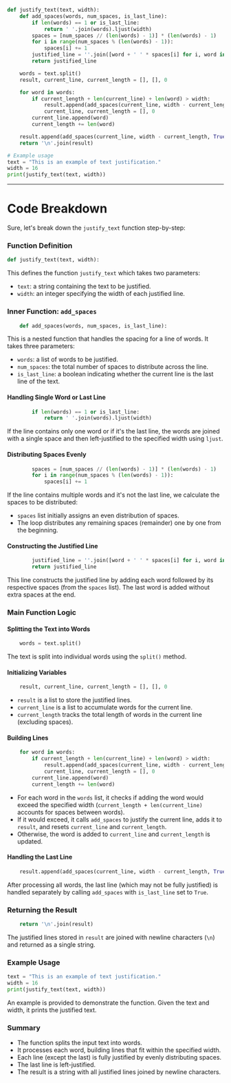 

```python
def justify_text(text, width):
    def add_spaces(words, num_spaces, is_last_line):
        if len(words) == 1 or is_last_line:
            return ' '.join(words).ljust(width)
        spaces = [num_spaces // (len(words) - 1)] * (len(words) - 1)
        for i in range(num_spaces % (len(words) - 1)):
            spaces[i] += 1
        justified_line = ''.join([word + ' ' * spaces[i] for i, word in enumerate(words[:-1])]) + words[-1]
        return justified_line

    words = text.split()
    result, current_line, current_length = [], [], 0

    for word in words:
        if current_length + len(current_line) + len(word) > width:
            result.append(add_spaces(current_line, width - current_length, False))
            current_line, current_length = [], 0
        current_line.append(word)
        current_length += len(word)

    result.append(add_spaces(current_line, width - current_length, True))
    return '\n'.join(result)

# Example usage
text = "This is an example of text justification."
width = 16
print(justify_text(text, width))

```


---

# Code Breakdown
Sure, let's break down the `justify_text` function step-by-step:

### Function Definition

```python
def justify_text(text, width):
```
This defines the function `justify_text` which takes two parameters:
- `text`: a string containing the text to be justified.
- `width`: an integer specifying the width of each justified line.

### Inner Function: `add_spaces`

```python
    def add_spaces(words, num_spaces, is_last_line):
```
This is a nested function that handles the spacing for a line of words. It takes three parameters:
- `words`: a list of words to be justified.
- `num_spaces`: the total number of spaces to distribute across the line.
- `is_last_line`: a boolean indicating whether the current line is the last line of the text.

#### Handling Single Word or Last Line

```python
        if len(words) == 1 or is_last_line:
            return ' '.join(words).ljust(width)
```
If the line contains only one word or if it's the last line, the words are joined with a single space and then left-justified to the specified width using `ljust`.

#### Distributing Spaces Evenly

```python
        spaces = [num_spaces // (len(words) - 1)] * (len(words) - 1)
        for i in range(num_spaces % (len(words) - 1)):
            spaces[i] += 1
```
If the line contains multiple words and it's not the last line, we calculate the spaces to be distributed:
- `spaces` list initially assigns an even distribution of spaces.
- The loop distributes any remaining spaces (remainder) one by one from the beginning.

#### Constructing the Justified Line

```python
        justified_line = ''.join([word + ' ' * spaces[i] for i, word in enumerate(words[:-1])]) + words[-1]
        return justified_line
```
This line constructs the justified line by adding each word followed by its respective spaces (from the `spaces` list). The last word is added without extra spaces at the end.

### Main Function Logic

#### Splitting the Text into Words

```python
    words = text.split()
```
The text is split into individual words using the `split()` method.

#### Initializing Variables

```python
    result, current_line, current_length = [], [], 0
```
- `result` is a list to store the justified lines.
- `current_line` is a list to accumulate words for the current line.
- `current_length` tracks the total length of words in the current line (excluding spaces).

#### Building Lines

```python
    for word in words:
        if current_length + len(current_line) + len(word) > width:
            result.append(add_spaces(current_line, width - current_length, False))
            current_line, current_length = [], 0
        current_line.append(word)
        current_length += len(word)
```
- For each word in the `words` list, it checks if adding the word would exceed the specified width (`current_length + len(current_line)` accounts for spaces between words).
- If it would exceed, it calls `add_spaces` to justify the current line, adds it to `result`, and resets `current_line` and `current_length`.
- Otherwise, the word is added to `current_line` and `current_length` is updated.

#### Handling the Last Line

```python
    result.append(add_spaces(current_line, width - current_length, True))
```
After processing all words, the last line (which may not be fully justified) is handled separately by calling `add_spaces` with `is_last_line` set to `True`.

### Returning the Result

```python
    return '\n'.join(result)
```
The justified lines stored in `result` are joined with newline characters (`\n`) and returned as a single string.

### Example Usage

```python
text = "This is an example of text justification."
width = 16
print(justify_text(text, width))
```
An example is provided to demonstrate the function. Given the text and width, it prints the justified text.

### Summary

- The function splits the input text into words.
- It processes each word, building lines that fit within the specified width.
- Each line (except the last) is fully justified by evenly distributing spaces.
- The last line is left-justified.
- The result is a string with all justified lines joined by newline characters.